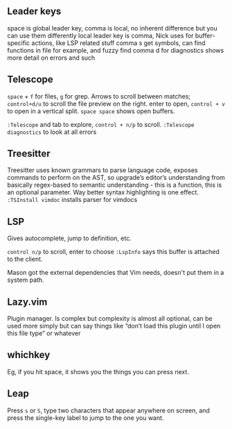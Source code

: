 ## Leader keys

space is global leader key, comma is local, no inherent difference but you can use them differently
local leader key is comma, Nick uses for buffer-specific actions, like LSP related stuff
comma s get symbols, can find functions in file for example, and fuzzy find
comma d for diagnostics shows more detail on errors and such

## Telescope

`space` + `f` for files, `g` for grep. Arrows to scroll between matches; `control+d/u` to scroll the file preview on the right.
enter to open, `control + v` to open in a vertical split.
`space space` shows open buffers.

`:Telescope` and tab to explore, `control + n/p` to scroll.
`:Telescope diagnostics` to look at all errors

## Treesitter

Treesitter uses known grammars to parse language code, exposes commands to perform on the AST, so upgrade’s editor’s understanding from basically regex-based to semantic understanding - this is a function, this is an optional parameter. Way better syntax highlighting is one effect. `:TSInstall vimdoc` installs parser for vimdocs

## LSP

Gives autocomplete, jump to definition, etc.

`control n/p` to scroll, enter to choose
`:LspInfo` says this buffer is attached to the client.

Mason got the external dependencies that Vim needs, doesn't put them in a system path.

## Lazy.vim

Plugin manager.
Is complex but complexity is almost all optional, can be used more simply but can say things like “don’t load this plugin until I open this file type” or whatever

## whichkey

Eg, if you hit space, it shows you the things you can press next.

## Leap

Press `s` or `S`, type two characters that appear anywhere on screen, and press the single-key label to jump to the one you want.
